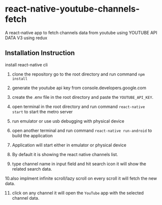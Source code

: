 # react-native-youtube-channels-fetch
A react-native app to fetch channels data from youtube using YOUTUBE API DATA V3 using redux



## Installation Instruction 
install react-native cli

1. clone the repository go to the root directory and run command `npm install`

2. generate the youtube api key from console.developers.google.com

3. create the .env file in the root directory and paste the `YOUTUBE_API_KEY`.

4. open terminal in the root directory and run command `react-native start` to start the metro server

5. run emulator or use usb debugging with physical device

6. open another terminal and run command `react-native run-android` to build the application 

7. Application will start either in emulator or physical device

8. By default it is showing the react native channels list.

9. type channel name in input field and hit search icon it will show the related search data.

10.also implment infinite scroll/lazy scroll on every scroll it will fetch the new data.

11. click on any channel it will open the `YouTube` app with the selected channel data.

